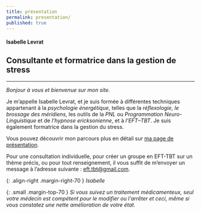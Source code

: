 ```yaml
---
title: présentation
permalink: presentation/
published: true
---
```


#### Isabelle Levrat

## Consultante et formatrice dans la gestion de stress

<hr /><div class="clearfix"></div>

*Bonjour à vous et bienvenue sur mon site.*

Je m’appelle Isabelle Levrat, et je suis formée à différentes techniques appartenant à la *psychologie énergétique*, telles que la *réflexologie*, *le brossage des méridiens*, les outils de la *PNL* ou *Programmation Neuro-Linguistique* et de *l’hypnose ericksonienne*, et à *l’EFT–TBT*. Je suis également formatrice dans la gestion du stress.

Vous pouvez découvrir mon parcours plus en détail sur [ma page de présentation](mon-parcours/).

Pour une consultation individuelle, pour créer un groupe en EFT-TBT sur un thème précis, ou pour tout renseignement, il vous suffit de m’envoyer un message à l’adresse suivante : [eft.tbt@gmail.com](mailto:eft.tbt@gmail.com).

{: .align-right .margin-right-70 }
*Isabelle*

{: .small .margin-top-70 }
*Si vous suivez un traitement médicamenteux, seul votre médecin est compétent pour le modifier ou l'arrêter et ceci, même si vous constatez une nette amélioration de votre état.*


<!--
#### Isabelle Levrat

## Praticienne diplômée **EFT–TBT**, hypnose, PNL, et réflexologie

<hr /><div class="clearfix"></div>

*Bonjour à vous et bienvenue sur mon site.*

Je m’appelle Isabelle Levrat et je suis *réflexologue* formée à l’*intelligence relationnelle*, aux outils de la *PNL*, à l’*hypnose éricksonienne* et certifiée *formatrice, praticienne EFT–TBT*.

Vous pouvez découvrir mon parcours plus en détail sur [ma page de présentation](intervenante).

Pour prendre contact avec moi, il suffit de m’envoyer un message à l’adresse suivante : [eft.tbt@gmail.com](mailto:eft.tbt@gmail.com).

Je vous souhaite une agréable découverte de l’EFT–TBT sur mon site.

{: .align-right .margin-right-70 }
*Isabelle*

-->

